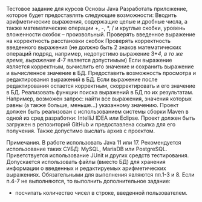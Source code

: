 Тестовое задание для курсов Основы Java
Разработать приложение, которое будет предоставлять следующие возможности:
Вводить арифметические выражения, содержащие целые и дробные числа, а также математические операции +, -, *, / и круглые скобки, уровень вложенности скобок – произвольный.
Проверять введенное выражение на корректность расстановки скобок
Проверять корректность введенного выражения (не должно быть 2 знаков математических операций подряд, например, недопустимо выражение 3+*4, в то же время, выражение 4*-7 является допустимым)
Если выражение является корректным, вычислить его значение и сохранить выражение и вычисленное значение в БД.
Предоставить возможность просмотра и редактирования выражений в БД. Если выражение после редактирования остается корректным, скорректировать и его значение в БД.
Реализовать функции поиска выражений в БД по их результатам. Например, возможен запрос: найти все выражения, значения которых равны (а также больше, меньше...) указанному значению.
Проект должен быть реализован с использованием системы сборки Maven в одной из сред разработки: IntelliJ IDEA или Eclipse.
Проект должен быть загружен в репозиторий GitHub и предоставлена ссылка для его получения. Также допустимо выслать архив с проектом.

Примечания. 
В работе использовать Java 11 или 17. 
Рекомендуется использование таких СУБД: MySQL, MariaDB или PostgreSQL.
Приветствуется использование JUnit и других средств тестирования.
Допускается использовать файлы (вместо БД) для хранения информации о введенных и редактируемых арифметических выражениях.
Обязательными для выполнения являются пп.1-3 и 8. Если п.4-7 не выполняются, то выполнить дополнительное задание:
- посчитать количество чисел в строке, введенной пользователем.
